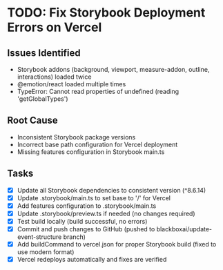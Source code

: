 # TODO: Fix Storybook Deployment Errors on Vercel

## Issues Identified
- Storybook addons (background, viewport, measure-addon, outline, interactions) loaded twice
- @emotion/react loaded multiple times
- TypeError: Cannot read properties of undefined (reading 'getGlobalTypes')

## Root Cause
- Inconsistent Storybook package versions
- Incorrect base path configuration for Vercel deployment
- Missing features configuration in Storybook main.ts

## Tasks
- [x] Update all Storybook dependencies to consistent version (^8.6.14)
- [x] Update .storybook/main.ts to set base to '/' for Vercel
- [x] Add features configuration to .storybook/main.ts
- [x] Update .storybook/preview.ts if needed (no changes required)
- [x] Test build locally (build successful, no errors)
- [x] Commit and push changes to GitHub (pushed to blackboxai/update-event-structure branch)
- [x] Add buildCommand to vercel.json for proper Storybook build (fixed to use modern format)
- [x] Vercel redeploys automatically and fixes are verified
